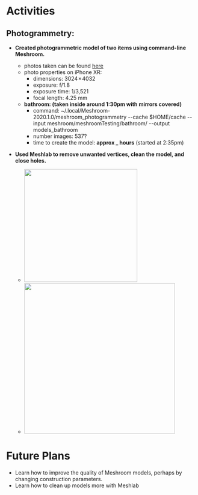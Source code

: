 # Activities

## Photogrammetry:

- **Created photogrammetric model of two items using command-line Meshroom.**
  - photos taken can be found [here](https://github.com/evelynhasama/meshroomTesting)
  - photo properties on iPhone XR:
    -  dimensions: 3024 × 4032 
    -  exposure: f/1.8
    -  exposure time: 1/3,521
    -  focal length: 4.25 mm
  - **bathroom: (taken inside around 1:30pm with mirrors covered)**
    -  command: ~/.local/Meshroom-2020.1.0/meshroom_photogrammetry --cache $HOME/cache --input meshroom/meshroomTesting/bathroom/ --output models_bathroom
    -  number images: 537? 
    -  time to create the model: **approx _ hours** (started at 2:35pm)
  
- **Used Meshlab to remove unwanted vertices, clean the model, and close holes.** 
    - <img src="https://github.com/evelynhasama/CSResearch/blob/master/Spring2021-Reports/2021-03-23/bathroom1.png" width=300>
    - <img src="https://github.com/evelynhasama/CSResearch/blob/master/Spring2021-Reports/2021-03-23/bathroom2.png" width=400>
    
# Future Plans

- Learn how to improve the quality of Meshroom models, perhaps by changing construction parameters.
- Learn how to clean up models more with Meshlab

